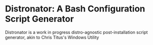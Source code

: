 # Distronator: A Bash Configuration Script Generator

Distronator is a work in progress distro-agnostic post-installation script
generator, akin to Chris Titus's Windows Utility
